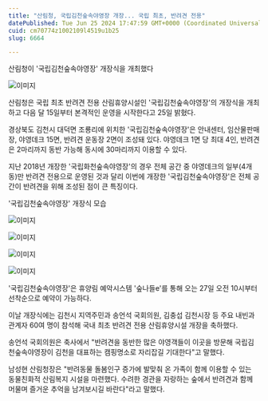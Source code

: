 ```yaml
---
title: "산림청, 국립김천숲속야영장 개장... 국립 최초, 반려견 전용"
datePublished: Tue Jun 25 2024 17:47:59 GMT+0000 (Coordinated Universal Time)
cuid: cm70774z1002109l4519u1b25
slug: 6664

---
```



산림청이 '국립김천숲속야영장' 개장식을 개최했다

![이미지](https://cdn.hashnode.com/res/hashnode/image/upload/v1739261166550/d63428cb-c9e2-45d6-8028-90e72e865624.jpeg)

산림청은 국립 최초 반려견 전용 산림휴양시설인 '국립김천숲속야영장'의 개장식을 개최하고 다음 달 15일부터 본격적인 운영을 시작한다고 25일 밝혔다.

경상북도 김천시 대덕면 조룡리에 위치한 '국립김천숲속야영장'은 안내센터, 임산물판매장, 야영데크 15면, 반려견 운동장 2면이 조성돼 있다. 야영데크 1면 당 최대 4인, 반려견은 2마리까지 동반 가능해 동시에 30마리까지 이용할 수 있다.

지난 2018년 개장한 '국립화천숲속야영장'의 경우 전체 공간 중 야영데크의 일부(4개동)만 반려견 전용으로 운영된 것과 달리 이번에 개장한 '국립김천숲속야영장'은 전체 공간이 반려견을 위해 조성된 점이 큰 특징이다.

'국립김천숲속야영장' 개장식 모습

![이미지](https://cdn.hashnode.com/res/hashnode/image/upload/v1739261168519/f117c452-6970-4593-8c30-db12d3c793da.jpeg)

![이미지](https://cdn.hashnode.com/res/hashnode/image/upload/v1739261170569/fda5392e-89f1-48af-9903-418537cf4096.jpeg)

![이미지](https://cdn.hashnode.com/res/hashnode/image/upload/v1739261172585/f7e3cb38-40f7-4e86-a25e-6ee0ef0c5bd2.jpeg)

![이미지](https://cdn.hashnode.com/res/hashnode/image/upload/v1739261175047/4cb043cf-5597-4cde-a9a9-3402cf623f39.jpeg)

'국립김천숲속야영장'은 휴양림 예악시스템 '숲나들e'를 통해 오는 27일 오전 10시부터 선착순으로 예약이 가능하다.

이날 개장식에는 김천시 지역주민과 송언석 국회의원, 김충섭 김천시장 등 주요 내빈과 관계자 60여 명이 참석해 국내 최초 반려견 전용 산림휴양시설 개장을 축하했다.

송언석 국회의원은 축사에서 "반려견을 동반한 많은 야영객들이 이곳을 방문해 국립김천숲속야영장이 김천을 대표하는 캠핑명소로 자리잡길 기대한다"고 말했다.

남성현 산림청장은 "반려동물 돌봄인구 증가에 발맞춰 온 가족이 함께 이용할 수 있는 동물친화적 산림복지 시설을 마련했다. 수려한 경관을 자랑하는 숲에서 반려견과 함께 머물며 즐거운 추억을 남겨보시길 바란다"라고 말했다.